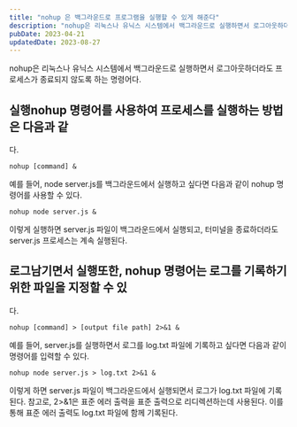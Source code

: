```yaml
---
title: "nohup 은 백그라운드로 프로그램을 실행할 수 있게 해준다"
description: "nohup은 리눅스나 유닉스 시스템에서 백그라운드로 실행하면서 로그아웃하더라도 프로세스가 종료되지 않도록 하는 명령어다.   실행  nohup 명령어를 사용하여 프로세스를 실행하는 방법은 다음과 같다.  nohup [command] &   예를 들어, node server.js를 백그라..."
pubDate: 2023-04-21
updatedDate: 2023-08-27
---
```


nohup은 리눅스나 유닉스 시스템에서 백그라운드로 실행하면서 로그아웃하더라도 프로세스가 종료되지 않도록 하는 명령어다.

## 실행nohup 명령어를 사용하여 프로세스를 실행하는 방법은 다음과 같

다.

```
nohup [command] &

```

예를 들어, node server.js를 백그라운드에서 실행하고 싶다면 다음과 같이 nohup 명령어를 사용할 수 있다.
```
nohup node server.js &

```

이렇게 실행하면 server.js 파일이 백그라운드에서 실행되고, 터미널을 종료하더라도 server.js 프로세스는 계속 실행된다.

## 로그남기면서 실행또한, nohup 명령어는 로그를 기록하기 위한 파일을 지정할 수 있

다.

```
nohup [command] > [output file path] 2>&1 &

```

예를 들어, server.js를 실행하면서 로그를 log.txt 파일에 기록하고 싶다면 다음과 같이 명령어를 입력할 수 있다.
```
nohup node server.js > log.txt 2>&1 &

```

이렇게 하면 server.js 파일이 백그라운드에서 실행되면서 로그가 log.txt 파일에 기록된다.
참고로, 2>&1은 표준 에러 출력을 표준 출력으로 리디렉션하는데 사용된다. 이를 통해 표준 에러 출력도 log.txt 파일에 함께 기록된다.